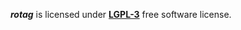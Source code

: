 ***rotag*** is licensed under [**LGPL-3**](https://opensource.org/license/lgpl-3-0/) free software license.